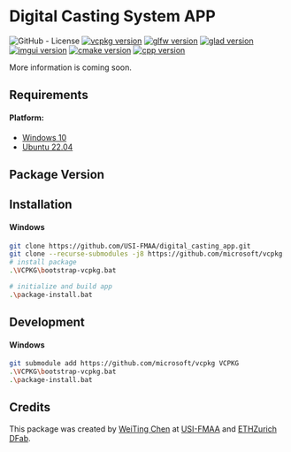 # **Digital Casting System APP**

![GitHub - License](https://img.shields.io/badge/License-MIT-black.svg)
[![vcpkg version](https://img.shields.io/badge/vcpkg-lastest-white)]()
[![glfw version](https://img.shields.io/badge/glfw-3.3.9-black)](https://github.com/glfw/glfw)
[![glad version](https://img.shields.io/badge/glad-0.1.36-white)](https://github.com/Dav1dde/glad?tab=readme-ov-file)
[![imgui version](https://img.shields.io/badge/imgui-1.90.4-black)](https://github.com/ocornut/imgui)
[![cmake version](https://img.shields.io/badge/cmake-3.20.1-black)](https://cmake.org/)
[![cpp version](https://img.shields.io/badge/c++-20-black)]()


More information is coming soon.

## Requirements
#### Platform:
- [Windows 10](https://www.microsoft.com/en-us/software-download/windows10)
- [Ubuntu 22.04](https://ubuntu.com/download/desktop)

## Package Version


## Installation

#### Windows
```bash
git clone https://github.com/USI-FMAA/digital_casting_app.git
git clone --recurse-submodules -j8 https://github.com/microsoft/vcpkg
# install package
.\VCPKG\bootstrap-vcpkg.bat

# initialize and build app
.\package-install.bat

```

## Development

#### Windows
```bash
git submodule add https://github.com/microsoft/vcpkg VCPKG
.\VCPKG\bootstrap-vcpkg.bat
.\package-install.bat
```


## Credits
This package was created by [WeiTing Chen](https://github.com/WeiTing1991)
at [USI-FMAA](https://github.com/USI-FMAA) and [ETHZurich DFab](https://dfab.ch/).
